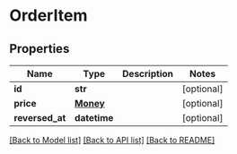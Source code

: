 # OrderItem


## Properties
Name | Type | Description | Notes
------------ | ------------- | ------------- | -------------
**id** | **str** |  | [optional] 
**price** | [**Money**](Money.md) |  | [optional] 
**reversed_at** | **datetime** |  | [optional] 

[[Back to Model list]](../README.md#documentation-for-models) [[Back to API list]](../README.md#documentation-for-api-endpoints) [[Back to README]](../README.md)


